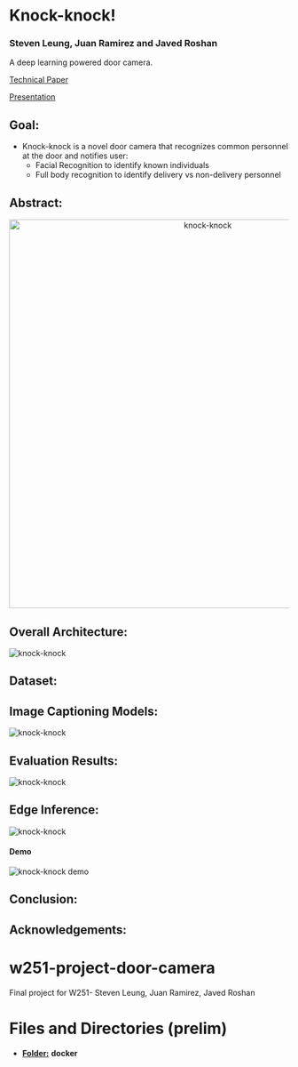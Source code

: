 # Knock-knock!
### Steven Leung, Juan Ramirez and Javed Roshan
 
A deep learning powered door camera.

[Technical Paper]()        
    
[Presentation]()



## Goal:
* Knock-knock is a novel door camera that recognizes common personnel at the door and notifies user:
   - Facial Recognition to identify known individuals
   - Full body recognition to identify delivery vs non-delivery personnel



## Abstract:
<p align="center"> 
  <img src="https://github.com/stevendleung/w251-project-door-camera/blob/main/images/knock-knock.png" alt="knock-knock" width="700">
</p>

## Overall Architecture:
![knock-knock](https://github.com/stevendleung/w251-project-door-camera/blob/main/images/data_pipeline.png)


## Dataset:


## Image Captioning Models:
![knock-knock](https://github.com/stevendleung/w251-project-door-camera/blob/main/images/segmentation.png)

## Evaluation Results:
![knock-knock](https://github.com/stevendleung/w251-project-door-camera/blob/main/images/performance.png)

## Edge Inference:
![knock-knock](https://github.com/stevendleung/w251-project-door-camera/blob/main/images/edge_inference.png)

#### Demo
![knock-knock demo](https://github.com/stevendleung/w251-project-door-camera/blob/main/demo/knock_knock_demo.gif)

## Conclusion:


## Acknowledgements:




# w251-project-door-camera
Final project for W251- Steven Leung, Juan Ramirez, Javed Roshan

# Files and Directories (prelim)

- <ins>**Folder:**</ins> **docker**
